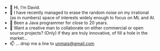 - 👋 Hi, I’m David.
- 👀 I have recently managed to erase the random noise on my irrational (as in numbers) space of interests widely enough to focus on ML and AI.
- 🌱 Been a Java programmer for close to 20 years.
- 💞️ Want a creative man to collaborate on either commercial or open source projects? (Only) if they are truly innovative, of fill a hole in the market...
- 📫 ... drop me a line to unmais@gmail.com

